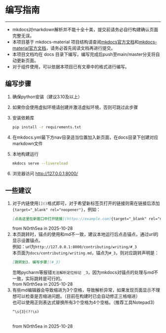 # 编写指南

---


- mkdocs对markdown解析并不能十全十美，提交前请务必自行构建确认页面完整无误。
- 本项目基于 mkdocs-material 项目结构请查阅[mkdocs官方文档](https://mkdocs.org.cn/)和[mkdocs-material官方文档](https://squidfunk.github.io/mkdocs-material/)，请务必首先阅读文档再进行提交。
- 本项目文档均在 docs 目录下编写，编写完成后push至main/master分支将自动更新页面。
- 对于组件使用，可以依据本项目已有文章中的格式进行编写。

## 编写步骤

1. 确保python安装（建议3.10及以上）

2. 如果你会使用虚拟环境请创建并激活虚拟环境，否则可跳过此步骤

3. 安装依赖库
    ```bash
    pip install -r requirements.txt
    ```
4. 在mkdocs.yml最下方nav目录适当位置加入新页面，在docs目录下创建对应markdown文件

5. 本地构建运行
    ```bash
    mkdocs serve --livereload
    ```

6. 浏览器访问 http://127.0.0.1:8000/

## 一些建议

1. 对于内链使用`[]()`格式即可，对于希望新标签页打开的链接则需在链接后添加`{target="_blank" rel="noopener"}`，例如：
    ```markdown
    [点击这里在新窗口中打开链接](https://example.com){target="_blank" rel="noopener"}
    ```
    from N0rth5ea in 2025-10-28
2. 本页跳转时，锚点的使用和md不一致，建议本地运行后点击锚点，通过url的显示设置锚点。
    </br>例如：url为`http://127.0.0.1:8000/contributing/writing/#_3`
    </br>本页面为`docs/contributing/writing.md`，锚点为`#_3`，则对应跳转声明是：
    ```markdown
    [跳转到3. 编写步骤](#_3)
    ```
    忽略pycharm等报错`无法解析定位标记 _3`，因为mkdocs对锚点的处理与md不一致，实际跳转是可行的。
    </br>from N0rth5ea in 2025-10-28
3. 有些md编辑器会导致缩进为3个空格，导致解析异常，如果发现页面显示不理想可以检查是否缩进问题。（目前在构建时已会自动修正三格缩进）
    </br>也可以使用正则表达式替换所有3个空格为4个空格。（推荐工具Notepad3）
    ```regex
    ^\s{3}(?!\s)
    ```
    </br>from N0rth5ea in 2025-10-28
